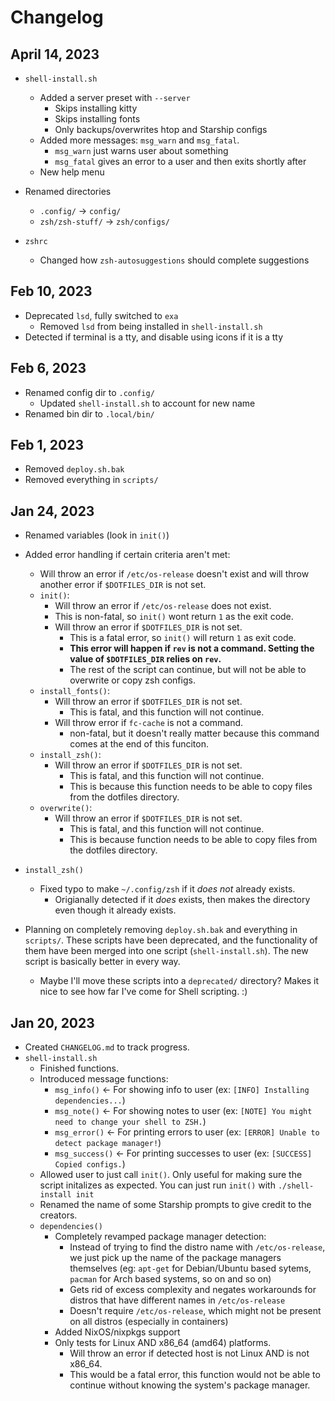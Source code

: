 # Changelog

## April 14, 2023

- `shell-install.sh`
  - Added a server preset with `--server`
    - Skips installing kitty
    - Skips installing fonts
    - Only backups/overwrites htop and Starship configs
  - Added more messages: `msg_warn` and `msg_fatal`.
    - `msg_warn` just warns user about something
    - `msg_fatal` gives an error to a user and then exits shortly after
  - New help menu

- Renamed directories

  - `.config/` -> `config/`
  - `zsh/zsh-stuff/` -> `zsh/configs/`

- `zshrc`
  - Changed how `zsh-autosuggestions` should complete suggestions

## Feb 10, 2023

- Deprecated `lsd`, fully switched to `exa`
  - Removed `lsd` from being installed in `shell-install.sh`
- Detected if terminal is a tty, and disable using icons if it is a tty

## Feb 6, 2023

- Renamed config dir to `.config/`
  - Updated `shell-install.sh` to account for new name
- Renamed bin dir to `.local/bin/`

## Feb 1, 2023

- Removed `deploy.sh.bak`
- Removed everything in `scripts/`

## Jan 24, 2023

- Renamed variables (look in `init()`)
- Added error handling if certain criteria aren't met:

  - Will throw an error if `/etc/os-release` doesn't exist and will throw another error if `$DOTFILES_DIR` is not set.
  - `init()`:
    - Will throw an error if `/etc/os-release` does not exist.
    - This is non-fatal, so `init()` wont return `1` as the exit code.
    - Will throw an error if `$DOTFILES_DIR` is not set.
      - This is a fatal error, so `init()` will return `1` as exit code.
      - **This error will happen if `rev` is not a command. Setting the value of `$DOTFILES_DIR` relies on `rev`.**
      - The rest of the script can continue, but will not be able to overwrite or copy zsh configs.
  - `install_fonts()`:
    - Will throw an error if `$DOTFILES_DIR` is not set.
      - This is fatal, and this function will not continue.
    - Will throw error if `fc-cache` is not a command.
      - non-fatal, but it doesn't really matter because this command comes at the end of this funciton.
  - `install_zsh()`:
    - Will throw an error if `$DOTFILES_DIR` is not set.
      - This is fatal, and this function will not continue.
      - This is because this function needs to be able to copy files from the dotfiles directory.
  - `overwrite()`:
    - Will throw an error if `$DOTFILES_DIR` is not set.
      - This is fatal, and this function will not continue.
      - This is because function needs to be able to copy files from the dotfiles directory.

- `install_zsh()`

  - Fixed typo to make `~/.config/zsh` if it _does not_ already exists.
    - Origianally detected if it _does_ exists, then makes the directory even though it already exists.

- Planning on completely removing `deploy.sh.bak` and everything in `scripts/`. These scripts have been deprecated, and the functionality of them have been merged into one script (`shell-install.sh`). The new script is basically better in every way.
  - Maybe I'll move these scripts into a `deprecated/` directory? Makes it nice to see how far I've come for Shell scripting. :)

## Jan 20, 2023

- Created `CHANGELOG.md` to track progress.
- `shell-install.sh`
  - Finished functions.
  - Introduced message functions:
    - `msg_info()` <- For showing info to user (ex: `[INFO] Installing dependencies...`)
    - `msg_note()` <- For showing notes to user (ex: `[NOTE] You might need to change your shell to ZSH.`)
    - `msg_error()` <- For printing errors to user (ex: `[ERROR] Unable to detect package manager!`)
    - `msg_success()` <- For printing successes to user (ex: `[SUCCESS] Copied configs.`)
  - Allowed user to just call `init()`. Only useful for making sure the script initalizes as expected. You can just run `init()` with `./shell-install init`
  - Renamed the name of some Starship prompts to give credit to the creators.
  - `dependencies()`
    - Completely revamped package manager detection:
      - Instead of trying to find the distro name with `/etc/os-release`, we just pick up the name of the package managers themselves (eg: `apt-get` for Debian/Ubuntu based sytems, `pacman` for Arch based systems, so on and so on)
      - Gets rid of excess complexity and negates workarounds for distros that have different names in `/etc/os-release`
      - Doesn't require `/etc/os-release`, which might not be present on all distros (especially in containers)
    - Added NixOS/nixpkgs support
    - Only tests for Linux AND x86_64 (amd64) platforms.
      - Will throw an error if detected host is not Linux AND is not x86_64.
      - This would be a fatal error, this function would not be able to continue without knowing the system's package manager.
